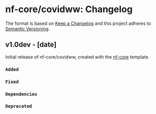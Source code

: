 # nf-core/covidww: Changelog

The format is based on [Keep a Changelog](https://keepachangelog.com/en/1.0.0/)
and this project adheres to [Semantic Versioning](https://semver.org/spec/v2.0.0.html).

## v1.0dev - [date]

Initial release of nf-core/covidww, created with the [nf-core](https://nf-co.re/) template.

### `Added`

### `Fixed`

### `Dependencies`

### `Deprecated`
